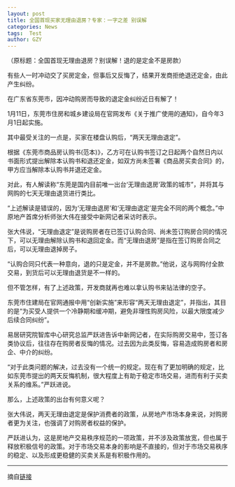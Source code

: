 ```yaml
---
layout: post
title: 全国首现买家无理由退房？专家：一字之差 别误解
categories: News
tags:  Test
author: GZY
---
```


（原标题：全国首现无理由退房？别误解！退的是定金不是房款）

有些人一时冲动交了买房定金，但事后又反悔了，结果开发商拒绝退还定金，由此产生纠纷。

在广东省东莞市，因冲动购房而导致的退定金纠纷近日有解了！

1月11日，东莞市住房和城乡建设局在官网发布《关于推广使用的通知》，自今年3月1日起实施。

其中最受关注的一点是，买家在楼盘认购后，“两天无理由退定”。

根据《东莞市商品房认购书(范本)》，乙方可在认购书签订之日起两个自然日内以书面形式提出解除本认购书和退还定金，如双方尚未签署《商品房买卖合同》的，甲方应当解除本认购书并退还定金。

对此，有人解读称“东莞是国内目前唯一出台‘无理由退房’政策的城市”，并将其与网购的七天无理由退货进行类比。

“上述解读是错误的，因为‘无理由退房’和‘无理由退定’是完全不同的两个概念。”中原地产首席分析师张大伟在接受中新网记者采访时表示。

张大伟说，“无理由退定”是说购房者在已签订认购合同、尚未签订购房合同的情况下，可以无理由解除认购书和退回定金。而“无理由退房”是指在签订购房合同之后，可以无理由退掉房子。

“认购合同只代表一种意向，退的只是定金，并不是房款。”他说，这与网购付全款交易，到货后可以无理由退货是不一样的。

但不管怎样，有了上述政策，开发商就再也难以拿认购书来钻法律的空子。

东莞市住建局在官网通报中用“创新实施”来形容“两天无理由退定”，并指出，其目的是“为买受人提供一个冷静期和缓冲期，避免非理性购房风险，以最大限度减少后续合同纠纷”。

易居研究院智库中心研究总监严跃进告诉中新网记者，在实际购房交易中，签订各类协议后，往往存在购房者反悔的情况。过去因为此类反悔，容易造成购房者和房企、中介的纠纷。

“对于此类问题的解决，过去没有一个统一的规定。现在有了更加明确的规定，比如东莞市提出的两天反悔机制，很大程度上有助于稳定市场交易，进而有利于买卖关系的维系。”严跃进说。

那么，上述政策的出台有何意义呢？

张大伟说，两天无理由退定是保护消费者的政策，从房地产市场本身来说，对购房者更为关注，也强调了对购房者权益的保护。

严跃进认为，这是房地产交易秩序规范的一项政策，并不涉及政策放宽，但也属于释放积极信号的政策。对于市场交易本身的影响是不直接的，但对于市场交易秩序的稳定、以及形成更稳健的买卖关系是有积极作用的。

*****

摘自[链接](https://house.qq.com/a/20190115/003875.htm)